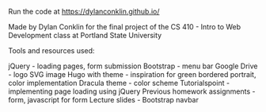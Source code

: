 Run the code at https://dylanconklin.github.io/

Made by Dylan Conklin for the final project of the CS 410 - Intro to Web Development class at Portland State University

Tools and resources used:

jQuery - loading pages, form submission
Bootstrap - menu bar
Google Drive - logo SVG image
Hugo with theme - inspiration for green bordered portrait, color implementation
Dracula theme - color scheme
Tutorialspoint - implementing page loading using jQuery
Previous homework assignments - form, javascript for form
Lecture slides - Bootstrap navbar
